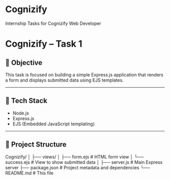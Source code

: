 # Cognizify
 Internship Tasks for Cognizify Web Developer

 # Cognizify – Task 1

## 📌 Objective
This task is focused on building a simple Express.js application that renders a form and displays submitted data using EJS templates.

---

## 🚀 Tech Stack
- Node.js
- Express.js
- EJS (Embedded JavaScript templating)

---

## 📂 Project Structure

Cognizify/
│
├── views/
│ ├── form.ejs # HTML form view
│ └── success.ejs # View to show submitted data
│
├── server.js # Main Express server
├── package.json # Project metadata and dependencies
└── README.md # This file




